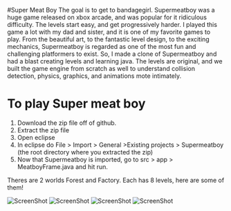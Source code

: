 #Super Meat Boy
The goal is to get to bandagegirl. Supermeatboy was a huge game released on xbox arcade, and was popular for it
ridiculous difficulty. The levels start easy, and get progressively harder. I played this game a lot with my dad
and sister, and it is one of my favorite games to play. From the beautiful art, to the fantastic level design,
to the exciting mechanics, Supermeatboy is regarded as one of the most fun and challenging platformers to exist.
So, I made a clone of Supermeatboy and had a blast creating levels and learning java. The levels are original, and we built the game engine from scratch as well to understand collision detection, physics, graphics, and animations 
mote intimately. 

# To play Super meat boy
1. Download the zip file off of github.
2. Extract the zip file
3. Open eclipse
4. In eclipse do File > Import > General >Existing projects > Supermeatboy (the root directory where you extracted the zip)
5. Now that Supermeatboy is imported, go to src > app > MeatboyFrame.java and hit run.

Theres are 2 worlds Forest and Factory. Each has 8 levels, here are some of them!

![ScreenShot](https://raw.githubusercontent.com/danielm041297/Supermeatboy/master/SupermeatBoy/resources/screenshot1.png)
![ScreenShot](https://raw.githubusercontent.com/danielm041297/Supermeatboy/master/SupermeatBoy/resources/screenshot2.png)
![ScreenShot](https://raw.githubusercontent.com/danielm041297/Supermeatboy/master/SupermeatBoy/resources/screenshot3.png)
![ScreenShot](https://raw.githubusercontent.com/danielm041297/Supermeatboy/master/SupermeatBoy/resources/screenshot4.png)
